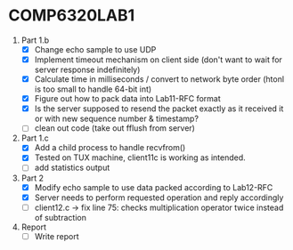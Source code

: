 # COMP6320LAB1

1. Part 1.b
   - [x] Change echo sample to use UDP
   - [x] Implement timeout mechanism on client side (don't want to wait for server response indefinitely)
   - [x] Calculate time in milliseconds / convert to network byte order (htonl is too small to handle 64-bit int)
   - [x] Figure out how to pack data into Lab11-RFC format
   - [x] Is the server supposed to resend the packet exactly as it received it or with new sequence number & timestamp?
   - [ ] clean out code (take out fflush from server)
2. Part 1.c
   - [x] Add a child process to handle recvfrom()
   - [x] Tested on TUX machine, client11c is working as intended.
   - [ ] add statistics output
3. Part 2
   - [x] Modify echo sample to use data packed according to Lab12-RFC
   - [x] Server needs to perform requested operation and reply accordingly
   - [ ] client12.c -> fix line 75: checks multiplication operator twice instead of subtraction
4. Report
   - [ ] Write report
